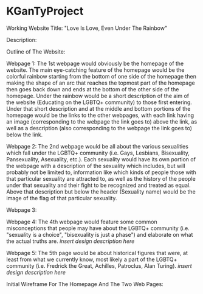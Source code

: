 # KGanTyProject


Working Website Title: "Love Is Love, Even Under The Rainbow"

Description: 

Outline of The Website: 

  Webpage 1: The 1st webpage would obviously be the homepage of the website. The main eye-catching feature of the homepage would be the colorful rainbow starting from the bottom of one side of the homepage then making the shape of an arc that reaches the topmost part of the homepage then goes back down and ends at the bottom of the other side of the homepage. Under the rainbow would be a short description of the aim of the website (Educating on the LGBTQ+ community) to those first entering. Under that short description and at the middle and bottom portions of the homepage would be the links to the other webpages, with each link having an image (corresponding to the webpage the link goes to) above the link, as well as a description (also corresponding to the webpage the link goes to) below the link.
  
  Webpage 2: The 2nd webpage would be all about the various sexualities which fall under the LGBTQ+ community (i.e. Gays, Lesbians, Bisexuality, Pansexuality, Asexuality, etc.). Each sexuality would have its own portion of the webpage with a description of the sexuality which includes, but will probably not be limited to, information like which kinds of people those with that particular sexuality are attracted to, as well as the history of the people under that sexuality and their fight to be recognized and treated as equal. Above that description but below the header (Sexuality name) would be the image of the flag of that particular sexuality. 
  
  Webpage 3:
  
  Webpage 4: The 4th webpage would feature some common misconceptions that people may have about the LGBTQ+ community (i.e. "sexuality is a choice", "bisexuality is just a phase") and elaborate on what the actual truths are. *insert design description here*
  
  Webpage 5: The 5th page would be about historical figures that were, at least from what we currently know, most likely a part of the LGBTQ+ community (i.e. Fredrick the Great, Achilles, Patroclus, Alan Turing). *insert design description here*  
  
Initial Wireframe For The Homepage And The Two Web Pages: 
